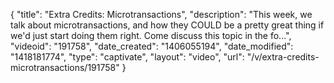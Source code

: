 {
    "title": "Extra Credits: Microtransactions",
    "description": "This week, we talk about microtransactions, and how they COULD be a pretty great thing if we'd just start doing them right. Come discuss this topic in the fo...",
    "videoid": "191758",
    "date_created": "1406055194",
    "date_modified": "1418181774",
    "type": "captivate",
    "layout": "video",
    "url": "\/v\/extra-credits-microtransactions\/191758"
}